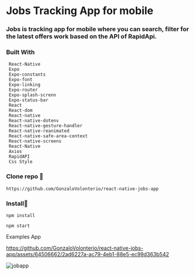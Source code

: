 # Jobs Tracking App for mobile

### Jobs is tracking app for mobile where you can search, filter for the latest offers work based on the API of RapidApi.

### Built With

```
 React-Native
 Expo
 Expo-constants
 Expo-font
 Expo-linking
 Expo-router
 Expo-splash-screnn
 Expo-status-bar
 React
 React-dom
 React-native
 React-native-dotenv
 React-native-gesture-handler
 React-native-reanimated
 React-native-safe-area-context
 React-native-screens
 React-Native
 Axios
 RapidAPI
 Css Style
```

### Clone repo 🔧

```
https://github.com/GonzaloVolonterio/react-native-jobs-app

```
### Install🔧

```
npm install

npm start
```

Examples App

https://github.com/GonzaloVolonterio/react-native-jobs-app/assets/64506662/2ad6227a-ac79-4eb1-88e5-ec99d363b542

![jobapp](https://github.com/GonzaloVolonterio/react-native-jobs-app/assets/64506662/3a2e1a58-215d-49f4-80d9-48b5606dc4b9)



